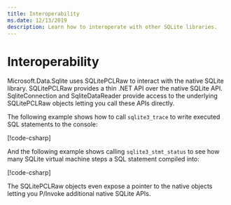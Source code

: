 ```yaml
---
title: Interoperability
ms.date: 12/13/2019
description: Learn how to interoperate with other SQLite libraries.
---
```

# Interoperability

Microsoft.Data.Sqlite uses SQLitePCLRaw to interact with the native SQLite library. SQLitePCLRaw provides a thin .NET API over the native SQLite API. SqliteConnection and SqliteDataReader provide access to the underlying SQLitePCLRaw objects letting you call these APIs directly.

The following example shows how to call `sqlite3_trace` to write executed SQL statements to the console:

[!code-csharp[](../../../../samples/snippets/standard/data/sqlite/InteropSample/Program.cs?name=snippet_Trace)]

And the following example shows calling `sqlite3_stmt_status` to see how many SQLite virtual machine steps a SQL statement compiled into:

[!code-csharp[](../../../../samples/snippets/standard/data/sqlite/InteropSample/Program.cs?name=snippet_StatementStatus)]

The SQLitePCLRaw objects even expose a pointer to the native objects letting you P/Invoke additional native SQLite APIs.
